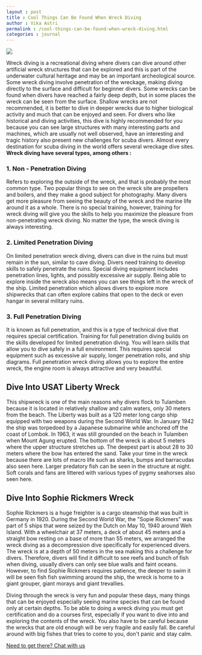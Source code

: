 ```yaml
---
layout : post
title : Cool Things Can Be Found When Wreck Diving
author : Vika Astri 
permalink : /cool-things-can-be-found-when-wreck-diving.html
categories : journal 
---
```


<img src="https://i.imgur.com/1j9rG6b.jpg" class="img-responsive post-feat-img" />

Wreck diving is a recreational diving where divers can dive around other artificial wreck structures that can be explored and this is part of the underwater cultural heritage and may be an important archeological source. Some wreck diving involve penetration of the wreckage, making diving directly to the surface and difficult for beginner divers. Some wrecks can be found when divers have reached a fairly deep depth, but in some places the wreck can be seen from the surface. Shallow wrecks are not recommended, it is better to dive in deeper wrecks due to higher biological activity and much that can be enjoyed and seen. For divers who like historical and diving activities, this dive is highly recommended for you because you can see large structures with many interesting parts and machines, which are usually not well observed, have an interesting and tragic history  also present new challenges for scuba divers. Almost every destination for scuba diving in the world offers several wreckage dive sites. **Wreck diving have several types, among others :**

### 1. Non - Penetration Diving
Refers to exploring the outside of the wreck, and that is probably the most common type. Two popular things to see on the wreck site are propellers and boilers, and they make a good subject for photography. Many divers get more pleasure from seeing the beauty of the wreck and the marine life around it as a whole. There is no special training, however, training for wreck diving will give you the skills to help you maximize the pleasure from non-penetrating wreck diving. No matter the type, the wreck diving is always interesting.

### 2. Limited Penetration Diving
On limited penetration wreck diving, divers can dive in the ruins but must remain in the sun, similar to cave diving. Divers need training to develop skills to safely penetrate the ruins. Special diving equipment includes penetration lines, lights, and possibly excessive air supply. Being able to explore inside the wreck also means you can see things left in the wreck of the ship. Limited penetration which allows divers to explore more shipwrecks that can often explore cabins that open to the deck or even hangar in several military ruins.

### 3. Full Penetration Diving
It is known as full penetration, and this is a type of technical dive that requires special certification. Training for full penetration diving builds on the skills developed for limited penetration diving. You will learn skills that allow you to dive safely in a full environment. This requires special equipment such as excessive air supply, longer penetration rolls, and ship diagrams. Full penetration wreck diving allows you to explore the entire wreck, the engine room is always attractive and very beautiful.

## Dive Into USAT Liberty Wreck
This shipwreck is one of the main reasons why divers flock to Tulamben because it is located in relatively shallow and calm waters, only 30 meters from the beach. The Liberty was built as a 120 meter long cargo ship equipped with two weapons during the Second World War. In January 1942 the ship was torpedoed by a Japanese submarine while anchored off the coast of Lombok. In 1963, it was still grounded on the beach in Tulamben when Mount Agung erupted. The bottom of the wreck is about 5 meters where the upper structure stretches up. The deepest part is about 28 to 30 meters where the bow has entered the sand.
Take your time in the wreck because there are lots of  macro life such as sharks, bumps and barracudas also seen here. Larger predatory fish can be seen in the structure at night. Soft corals and fans are littered with various types of pygmy seahorses also seen here.

## Dive Into Sophie Rickmers Wreck
Sophie Rickmers is a huge freighter is a cargo steamship that was built in Germany in 1920. During the Second World War, the "Sopie Rickmers" was part of 5 ships that were seized by the Dutch on May 10, 1940 around Weh Island. With a wheelchair at 37 meters, a deck of about 45 meters and a straight bow resting on a base of more than 55 meters, we arranged the wreck diving as a decompression dive specifically for experienced divers.
The wreck is at a depth of 50 meters in the sea making this a challenge for divers. Therefore, divers will find it difficult to see reefs and bunch of fish when diving, usually divers can only see blue walls and faint oceans. However, to find Sophie Rickmers requires patience, the deeper to swim it will be seen fish fish swimming around the ship, the wreck is home to a giant grouper, giant morays and giant trevallies.

Diving through the wreck is very fun and popular these days, many things that can be enjoyed especially seeing marine species that can be found only at certain depths. To be able to doing a wreck diving you must get certification and do a courses first, especially if you want to dive into and exploring the contents of the wreck.
You also have to be careful because the wrecks that are old enough will be very fragile and easily fall. Be careful around with big fishes that tries to come to you, don't panic and stay calm.

<a href="https://web.whatsapp.com/send?phone={{site.wa}}&text=Hi%20E-Nyelam,%20i%20need%20info%20for%20dive%20spot" class="cta--in--page">Need to get there? Chat with us</a>


